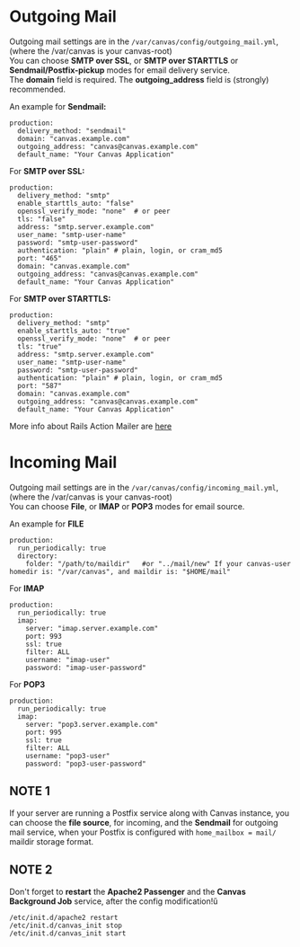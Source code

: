 # Outgoing Mail 

Outgoing mail settings are in the `/var/canvas/config/outgoing_mail.yml`, (where the /var/canvas is your canvas-root)  
You can choose **SMTP over SSL**, or **SMTP over STARTTLS** or **Sendmail/Postfix-pickup** modes for email delivery service.  
The **domain** field is required.
The **outgoing_address** field is (strongly) recommended. 

An example for **Sendmail:**  

    production:
      delivery_method: "sendmail"
      domain: "canvas.example.com"
      outgoing_address: "canvas@canvas.example.com"
      default_name: "Your Canvas Application"

For **SMTP over SSL:**  

    production:
      delivery_method: "smtp"
      enable_starttls_auto: "false"
      openssl_verify_mode: "none"  # or peer
      tls: "false"
      address: "smtp.server.example.com"
      user_name: "smtp-user-name"
      password: "smtp-user-password"
      authentication: "plain" # plain, login, or cram_md5
      port: "465"
      domain: "canvas.example.com"
      outgoing_address: "canvas@canvas.example.com"
      default_name: "Your Canvas Application"



For **SMTP over STARTTLS:**

    production:
      delivery_method: "smtp"
      enable_starttls_auto: "true"
      openssl_verify_mode: "none"  # or peer
      tls: "true"
      address: "smtp.server.example.com"
      user_name: "smtp-user-name"
      password: "smtp-user-password"
      authentication: "plain" # plain, login, or cram_md5
      port: "587"
      domain: "canvas.example.com"
      outgoing_address: "canvas@canvas.example.com"
      default_name: "Your Canvas Application"

More info about Rails Action Mailer are [here](https://guides.rubyonrails.org/action_mailer_basics.html)


# Incoming Mail 

Outgoing mail settings are in the `/var/canvas/config/incoming_mail.yml`, (where the /var/canvas is your canvas-root)  
You can choose **File**, or **IMAP** or **POP3** modes for email source.

An example for **FILE**

    production:
      run_periodically: true
      directory:
        folder: "/path/to/maildir"   #or "../mail/new" If your canvas-user homedir is: "/var/canvas", and maildir is: "$HOME/mail"


For **IMAP**

    production:
      run_periodically: true
      imap:
        server: "imap.server.example.com"
        port: 993
        ssl: true
        filter: ALL
        username: "imap-user"
        password: "imap-user-password"


For **POP3**

    production:
      run_periodically: true
      imap:
        server: "pop3.server.example.com"
        port: 995
        ssl: true
        filter: ALL
        username: "pop3-user"
        password: "pop3-user-password"


## NOTE 1
If your server are running a Postfix service along with Canvas instance, you can choose the **file source**, for incoming, and the **Sendmail** for outgoing mail service, when your Postfix is configured with `home_mailbox = mail/` maildir storage format.

## NOTE 2
Don't forget to **restart** the **Apache2 Passenger** and the **Canvas Background Job** service, after the config modification!ű

    /etc/init.d/apache2 restart 
    /etc/init.d/canvas_init stop 
    /etc/init.d/canvas_init start
